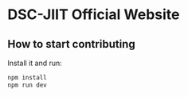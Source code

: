 # DSC-JIIT Official Website

## How to start contributing

Install it and run:

```sh
npm install
npm run dev
```
